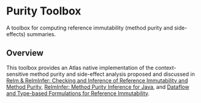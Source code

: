 # Purity Toolbox
A toolbox for computing reference immutability (method purity and side-effects) summaries.

## Overview
This toolbox provides an Atlas native implementation of the context-sensitive method purity and side-effect analysis proposed and discussed in [ReIm & ReImInfer: Checking and Inference of Reference Immutability and Method Purity](https://huangw5.github.io/docs/oopsla12.pdf), [ReImInfer: Method Purity Inference for Java](https://huangw5.github.io/docs/fse-tool12.pdf), and [Dataflow and Type-based Formulations
for Reference Immutability](http://www.cs.uwm.edu/~boyland/fool2012/papers/fool2012_submission_16.pdf).
